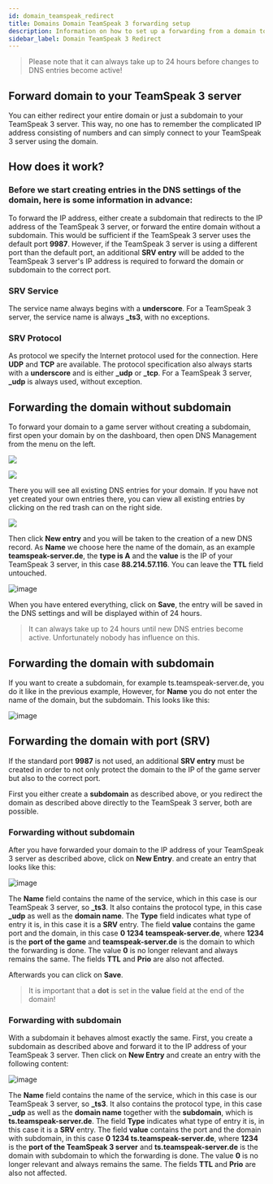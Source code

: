 ```yaml
---
id: domain_teamspeak_redirect
title: Domains Domain TeamSpeak 3 forwarding setup
description: Information on how to set up a forwarding from a domain to a TS server at ZAP-Hosting - ZAP-Hosting.com documentation
sidebar_label: Domain TeamSpeak 3 Redirect
---
```


> Please note that it can always take up to 24 hours before changes to DNS entries become active!

## Forward domain to your TeamSpeak 3 server

You can either redirect your entire domain or just a subdomain to your TeamSpeak 3 server.
This way, no one has to remember the complicated IP address consisting of numbers and can simply connect to your TeamSpeak 3 server using the domain.


## How does it work?

### Before we start creating entries in the DNS settings of the domain, here is some information in advance:

To forward the IP address, either create a subdomain that redirects to the IP address of the TeamSpeak 3 server, or forward the entire domain without a subdomain.
This would be sufficient if the TeamSpeak 3 server uses the default port **9987**.
However, if the TeamSpeak 3 server is using a different port than the default port, an additional **SRV entry** will be added to the TeamSpeak 3 server's IP address
is required to forward the domain or subdomain to the correct port.


### SRV Service

The service name always begins with a **underscore**.
For a TeamSpeak 3 server, the service name is always **_ts3**, with no exceptions.

### SRV Protocol

As protocol we specify the Internet protocol used for the connection. Here **UDP** and **TCP** are available.
The protocol specification also always starts with a **underscore** and is either **_udp** or **_tcp**.
For a TeamSpeak 3 server, **_udp** is always used, without exception. 


## Forwarding the domain without subdomain

To forward your domain to a game server without creating a subdomain, first open your domain by
on the dashboard, then open DNS Management from the menu on the left.

![](https://puu.sh/Fuzfa/0927cbb177.png)

![](https://puu.sh/FuzhO/6f4694ab62.png)


There you will see all existing DNS entries for your domain.
If you have not yet created your own entries there, you can view all existing entries by clicking 
on the red trash can on the right side.

![](https://puu.sh/Fuzm8/39f3c72fa6.png)

Then click **New entry** and you will be taken to the creation of a new DNS record.
As **Name** we choose here the name of the domain, as an example **teamspeak-server.de**, the **type is A** and the **value** is the
IP of your TeamSpeak 3 server, in this case **88.214.57.116**.
You can leave the **TTL** field untouched.

![image](https://user-images.githubusercontent.com/13604413/159176289-1ebd0495-bc04-402e-a4e8-eb9c59ea110a.png)

When you have entered everything, click on **Save**, the entry will be saved in the DNS settings and will be displayed within
of 24 hours.

> It can always take up to 24 hours until new DNS entries become active. Unfortunately nobody has influence on this.

## Forwarding the domain with subdomain

If you want to create a subdomain, for example ts.teamspeak-server.de, you do it like in the previous example, 
However, for **Name** you do not enter the name of the domain, but the subdomain.
This looks like this:

![image](https://user-images.githubusercontent.com/13604413/159176292-8340ab9a-f9d3-43fe-83c4-597fa9da319b.png)


## Forwarding the domain with port (SRV)

If the standard port **9987** is not used, an additional **SRV entry** must be created in order to not only protect the domain
to the IP of the game server but also to the correct port.

First you either create a **subdomain** as described above, or you redirect the domain as described above
directly to the TeamSpeak 3 server, both are possible. 

### Forwarding without subdomain


After you have forwarded your domain to the IP address of your TeamSpeak 3 server as described above, click on **New Entry**.
and create an entry that looks like this:

![image](https://user-images.githubusercontent.com/13604413/159176297-5db7fc10-048b-4df8-a1a2-384e1012a61c.png)

The **Name** field contains the name of the service, which in this case is our TeamSpeak 3 server, so **_ts3**. It also contains the protocol type, in this case **_udp** as well as the **domain name**. 
The **Type** field indicates what type of entry it is, in this case it is a **SRV** entry.
The field **value** contains the game port and the domain, in this case **0 1234 teamspeak-server.de**, where **1234** is the **port of the game** and **teamspeak-server.de** is the domain to which the forwarding is done. 
The value **0** is no longer relevant and always remains the same. The fields **TTL** and **Prio** are also not affected.

Afterwards you can click on **Save**.

> It is important that a **dot** is set in the **value** field at the end of the domain!



### Forwarding with subdomain

With a subdomain it behaves almost exactly the same. First, you create a subdomain as described above and forward it to the IP address of your TeamSpeak 3 server. Then click on **New Entry** and create an entry with the following content:

![image](https://user-images.githubusercontent.com/13604413/159176301-c59eda6b-be94-4ad4-837a-6dd50de6929a.png)


The **Name** field contains the name of the service, which in this case is our TeamSpeak 3 server, so **_ts3**. It also contains the protocol type, in this case **_udp** as well as the **domain name** together with the **subdomain**, which is **ts.teamspeak-server.de**. 
The field **Type** indicates what type of entry it is, in this case it is a **SRV** entry.
The field **value** contains the port and the domain with subdomain, in this case **0 1234 ts.teamspeak-server.de**, where **1234** is the **port of the TeamSpeak 3 server** and **ts.teamspeak-server.de** is the domain with subdomain to which the forwarding is done. 
The value **0** is no longer relevant and always remains the same. The fields **TTL** and **Prio** are also not affected.

